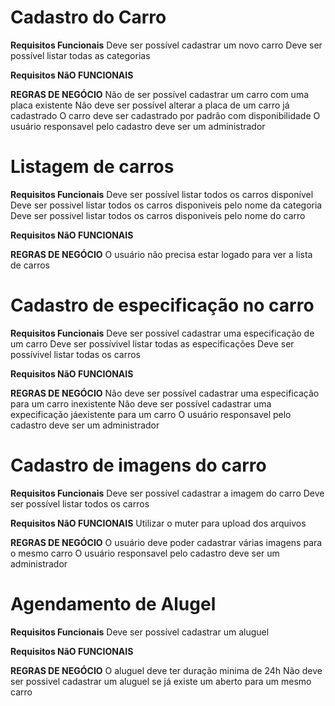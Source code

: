 # Cadastro do Carro

**Requisitos Funcionais**
Deve ser possível cadastrar um novo carro
Deve ser possível listar todas as categorias

**Requisitos NãO FUNCIONAIS**

**REGRAS DE NEGÓCIO**
Não de ser possível cadastrar um carro com uma placa existente
Não deve ser possível alterar a placa de um carro já cadastrado
O carro deve ser cadastrado por padrão com disponibilidade
O usuário responsavel pelo cadastro deve ser um administrador

# Listagem de carros

**Requisitos Funcionais**
Deve ser possível listar todos os carros disponível
Deve ser possivel listar todos os carros disponiveis pelo nome da categoria
Deve ser possivel listar todos os carros disponiveis pelo nome do carro

**Requisitos NãO FUNCIONAIS**

**REGRAS DE NEGÓCIO**
O usuário não precisa estar logado para ver a lista de carros

# Cadastro de especificação no carro

**Requisitos Funcionais**
Deve ser possível cadastrar uma especificação de um carro
Deve ser possívivel listar todas as especificações
Deve ser possívivel listar todas os carros

**Requisitos NãO FUNCIONAIS**

**REGRAS DE NEGÓCIO**
Não deve ser possível cadastrar uma especificação para um carro inexistente
Não deve ser possível cadastrar uma expecificação jáexistente para um carro
O usuário responsavel pelo cadastro deve ser um administrador

# Cadastro de imagens do carro

**Requisitos Funcionais**
Deve ser possível cadastrar a imagem do carro
Deve ser possível listar todos os carros

**Requisitos NãO FUNCIONAIS**
Utilizar o muter para upload dos arquivos

**REGRAS DE NEGÓCIO**
O usuário deve poder cadastrar várias imagens para o mesmo carro
O usuário responsavel pelo cadastro deve ser um administrador

# Agendamento de Alugel

**Requisitos Funcionais**
Deve ser possível cadastrar um aluguel

**Requisitos NãO FUNCIONAIS**

**REGRAS DE NEGÓCIO**
O aluguel deve ter duração minima de 24h
Não deve ser possivel cadastrar um aluguel se já existe um aberto para um mesmo carro
